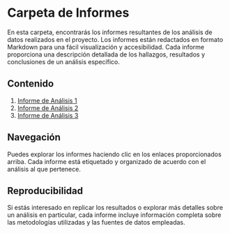 # Carpeta de Informes

En esta carpeta, encontrarás los informes resultantes de los análisis de datos realizados en el proyecto. Los informes están redactados en formato Markdown para una fácil visualización y accesibilidad. Cada informe proporciona una descripción detallada de los hallazgos, resultados y conclusiones de un análisis específico.

## Contenido

1. [Informe de Análisis 1](informe_analisis_1.md)
2. [Informe de Análisis 2](informe_analisis_2.md)
3. [Informe de Análisis 3](informe_analisis_3.md)

## Navegación

Puedes explorar los informes haciendo clic en los enlaces proporcionados arriba. Cada informe está etiquetado y organizado de acuerdo con el análisis al que pertenece.

## Reproducibilidad

Si estás interesado en replicar los resultados o explorar más detalles sobre un análisis en particular, cada informe incluye información completa sobre las metodologías utilizadas y las fuentes de datos empleadas.
